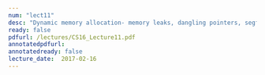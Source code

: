 ```yaml
---
num: "lect11"
desc: "Dynamic memory allocation- memory leaks, dangling pointers, segfaults"
ready: false
pdfurl: /lectures/CS16_Lecture11.pdf
annotatedpdfurl: 
annotatedready: false
lecture_date:  2017-02-16 
---
```

